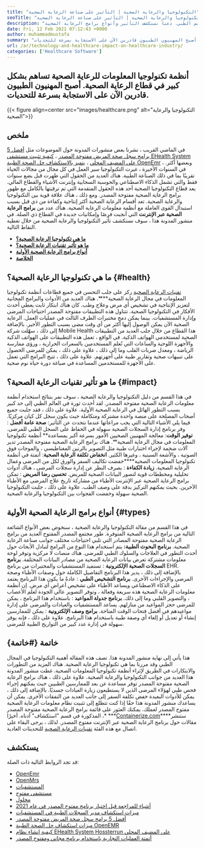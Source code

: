 ```yaml
---
title: "التكنولوجيا والرعاية الصحية | التأثير على صناعة الرعاية الصحية" 
seoTitle: "التكنولوجيا والرعاية الصحية | التأثير على صناعة الرعاية الصحية" 
description: "أحدث مجموعة من التكنولوجيا والرعاية الصحية ثورة في القسم الطبي. دعنا نستكشف التأثير وأنواع برامج الرعاية الصحية." 
date: Fri, 12 Feb 2021 07:12:43 +0000
author: muhammadmustafa
summary: "تساهم أنظمة تكنولوجيا المعلومات في مجال الرعاية الصحية بشكل كبير في قطاع الرعاية الصحية. أصبح المهنيون الطبيون قادرين الآن على الاستجابة بسرعة للتحديات." 
url: /ar/technology-and-healthcare-impact-on-healthcare-industry/
categories: ['Healthcare Software']
---
```


## أنظمة تكنولوجيا المعلومات للرعاية الصحية تساهم بشكل كبير في قطاع الرعاية الصحية. أصبح المهنيون الطبيون قادرين الآن على الاستجابة بسرعة للتحديات.

{{< figure align=center src="images/healthcare.png" alt="التكنولوجيا والرعاية الصحية">}}


## ملخص
في الماضي القريب ، نشرنا بعض منشورات المدونة حول الموضوعات مثل [أفضل 5 برامج سجل صحة المريض مفتوحة المصدر][1] ، [كيفية تثبيت مستشفى EHealth System على المضيف المحلي][2] ، [يتميز بالاستكشاف حل الصحة الطبية OpenEmr][3] ، وبعضها أكثر. في السنوات الأخيرة ، غيرت التكنولوجيا سير العمل في كل مجال من مجالات الحياة تقريبًا بما في ذلك الصناعة الطبية. هناك العديد من الحقول التي ظهرت قبل بضع سنوات فقط والتي تشمل الذكاء الاصطناعي والحوسبة السحابية وإنترنت الأشياء والقطاع المالي. يعد قطاع التكنولوجيا الصحية أحد هذه الحقول المتقدمة التي تم ترقيتها بالكامل مع ظهور برامج الرعاية الصحية مفتوحة المصدر. ومع ذلك ، هناك علاقة قوية بين التكنولوجيا والرعاية الصحية.
تعد أقسام الرعاية الصحية أكثر إنتاجية وكفاءة من ذي قبل بسبب استبدال القوى العاملة مع أنظمة معلومات الرعاية الصحية. هناك عدد من **برامج الرعاية الصحية عبر الإنترنت** التي أنجبت فرصًا وإمكانيات جديدة في القطاع ذي الصلة. في منشور المدونة هذا ، سوف نستكشف تأثير التكنولوجيا والرعاية الصحية من خلال تغطية النقاط التالية.
* **[ما هي تكنولوجيا الرعاية الصحية؟][4]** 
* **[ما هو تأثير تقنيات الرعاية الصحية؟][5]** 
* **[أنواع برامج الرعاية الصحية الأولية][6]** 
* **[الخلاصة][7]** 

## ما هي تكنولوجيا الرعاية الصحية؟ {#health}

[تقنيات الرعاية الصحية][8] ركز على جلب التحسن في جميع قطاعات أنظمة تكنولوجيا المعلومات في مجال الرعاية الصحية****. هناك العديد من الأدوات والبرامج المجانية لتعزيز الإنتاجية في تشخيص أي مرض وعلاج وطب. كان هناك ابتكار ثابت يعطي أحدث الأفكار في التكنولوجيا الصحية. تتناول هذه التطبيقات مفتوحة المصدر احتياجات المرضى وإدارة المستشفيات. بينما يمكن دمج مختبرات الطرف الثالث في عمليات العمل. الرعاية الصحية الآن يمكن الوصول إليها أكثر من أي وقت مضى بسبب التطور الأخير. بالإضافة إلى ذلك ، سهّلت شركة Mobile Health هذا القطاع من خلال جلب العديد من التطبيقات الصحية لمستخدمي الهواتف الذكية. في الواقع ، تعمل هذه التطبيقات على الهواتف الذكية والأجهزة اللوحية والساعات التي تُعلم المستخدمين بالسعرات الحرارية ، ورؤى ممارسة الرياضة ، ومعدل ضربات القلب وما إلى ذلك ، علاوة على ذلك ، يمكن للمرضى الحصول على تنبيهات صحية وتقارير طبية على أجهزتهم. علاوة على ذلك ، تتيح البرامج التي تعمل على الأجهزة للمستخدمين المساعدة في صياغة دورة حياة نوم صحية.

## ما هو تأثير تقنيات الرعاية الصحية؟ {#impact}

في هذا القسم من دليل التكنولوجيا والرعاية الصحية ، سوف نمر بنتائج استخدام أنظمة معلومات الرعاية الصحية مفتوحة المصدر. لقد أحدث ثورة في العالم الطبي إلى حد كبير بسبب التطور الهائل في الرعاية الصحية الأولية. علاوة على ذلك ، فقد جلبت جميع أصحاب المصلحة على منصة واحدة مشتركة ومتكاملة حيث يكون سجل كل كيان مركزيًا. فيما يلي الأشياء التالية التي يجب مراعاتها عندما نتحدث عن التأثير:
**صحة عامة أفضل** : وفر برنامج إدارة السجلات الصحية سهولة في الحفاظ على السجل الطبي للمرضى.
**توفير الوقت**: معالجة المهنيين الصحيين الأمور بسرعة أكبر بمساعدة** أنظمة تكنولوجيا المعلومات في مجال الرعاية الصحية**. هناك برامج الرعاية الصحية مفتوحة المصدر تدير آلات ضخمة لإجراء اختبارات طبية مثل التصوير بالرنين المغناطيسي ، والموجات فوق الصوتية ، والأشعة السينية ، وغيرها الكثير.
**انخفاض تكلفة الرعاية الصحية**: أتمتة في أنظمة تكنولوجيا المعلومات الصحية****خفضت تكاليف السفر والورق لكل من المرضى وعمال الرعاية الصحية.
**زيادة الكفاءة** : بصرف النظر عن إدارة سجلات المرضى ، هناك أدوات تحليلية ومخططات قوية لتصور البيانات الصحية للمريض.
**تحسين رضا المريض** : تمكن برامج الرعاية الصحية عبر الإنترنت الأطباء من مشاركة تاريخ علاج المرضى مع الأطباء الآخرين. بحيث يمكنهم التركيز بدقة على وصف الطب. علاوة على ذلك ، جلبت التكنولوجيا الصحية سهولة وخفضت الفجوات بين التكنولوجيا والرعاية الصحية.

## أنواع برامج الرعاية الصحية الأولية {#types}

في هذا القسم من مقالة التكنولوجيا والرعاية الصحية ، سنخوض بعض الأنواع الشائعة التالية من برامج الرعاية الصحية المتوفرة. طور مجتمع المصدر المفتوح العديد من برامج الرعاية الصحية مفتوحة المصادر التي تلبي احتياجات مختلف جوانب صناعة الرعاية الصحية.
**برنامج البحوث الطبية:**  يتم استخدام هذا النوع من البرامج لتبادل الأبحاث حول أحدث التطور في العلاجات والسلوك الطبي للمرضى. هناك منصات لا مركزية وتوفر لوحة معلومات مشتركة تعرض بيانات الرعاية الصحية من مصادر البيانات المختلفة.
**برنامج السجلات الصحية الإلكترونية** : تستفيد المستشفيات والمختبرات من برنامج EHR. بالإضافة إلى ذلك ، يدير هذا البرنامج التفاصيل الكاملة حول وصفات الأطباء وصحة المرضى والإجراءات الأخرى.
**برنامج التشخيص الطبي** : عادةً ما يكون هذا البرنامج يعتمد على الذكاء الاصطناعي ويساعد الأطباء على تشخيص أعراض أي مرض. إن أنظمة معلومات الرعاية الصحية هذه سريعة وفعالة ، وتوفر التصوير عالي الجودة لعلم الأعصاب ، والتصوير القلبي وما إلى ذلك.
**برنامج جدولة المواعيد** : باستخدام هذا البرنامج ، يمكن للمرضى حجز المواعيد من منازلهم. يساعد المستشفيات والعيادات والمرضى على إدارة مواعيدهم في أفضل فتحات الوقت المتاحة.
**برامج وصف الإلكترونية** : يمكن للممارسين إنشاء أو تعديل أو إلغاء أي وصفة طبية باستخدام هذا البرنامج. علاوة على ذلك ، فإنه يوفر سهولة في إدارة عدد كبير من التواريخ الطبية للمرضى.

## خاتمة {#خاتمة}

هذا يأتي إلى نهاية منشور المدونة هذا. تصف هذه المقالة أهمية التكنولوجيا في المجال الطبي وقد مررنا بما هي تكنولوجيا الرعاية الصحية. هناك المزيد من التطورات والابتكارات في الطريق لإثراء أنظمة تكنولوجيا المعلومات الصحية. غطت منشور المدونة هذا العديد من جوانب التكنولوجيا والرعاية الصحية. علاوة على ذلك ، هناك برامج الرعاية الصحية مفتوحة المصدر توفر مساعدة عن بعد للممارسين الطبيين حيث يمكنهم إجراء فحص طبي لهؤلاء المرضى الذين لا يستطيعون زيارة العيادات جسديًا. بالإضافة إلى ذلك ، يمكن للأدوات البعيدة خفض تكلفة السفر إلى جانب العديد من النفقات الأخرى. يمكن أن يساعدك منشور المدونة هذا حقًا إذا كنت تتطلع إلى تثبيت نظام معلومات الرعاية الصحية مفتوح المصدر لعملك. يمكنك العثور على قائمة برامج الرعاية الصحية مفتوحة المصدر المذكورة في قسم "استكشاف" أدناه.
أخيرًا ،* ***[Containerize.com][9]****ستنشر مقالات حول برنامج الرعاية الصحية عبر الإنترنت مفتوح المصدر. لذلك ، يرجى البقاء على اتصال مع هذه الفئة [تقنيات الرعاية الصحية][8] للتحديثات العادية.

## يستكشف
قد تجد الروابط التالية ذات الصلة:
  * [OpenEmr][10]
  * [OpenMrs][11]
  * [المستشفيات][12]
  * [مستشفى مفتوح][13]
  * [محلول][14]
  * [أشياء للمراجعة قبل اختيار برنامج مفتوح المصدر في عام 2021][15]
  * [ميزات استكشاف مدير السجلات الطبية في المستشفيات][16]
  * [أفضل 5 برامج سجل صحة المريض مفتوحة المصدر][1]
  * [ميزات استكشاف حل الصحة الطبية OpenEMR][3]
  * [كيفية إنشاء نظام EHealth System Hossterrun على المضيف المحلي][17]
  * [أتمتة العمليات التجارية باستخدام برنامج مجاني ومفتوح المصدر][18]



[1]: https://blog.containerize.com/2021/03/05/top-5-open-source-patient-record-management-software/
[2]: https://blog.containerize.com/healthcare-software/how-to-install-hospitalrun-hospital-management-system/
[3]: https://blog.containerize.com/healthcare-software/open-source-medical-software-openemr-features/
[4]: #health
[5]: #impact
[6]: #types
[7]: #Conclusion
[8]: https://products.containerize.com/health-care-technologies
[9]: https://www.containerize.com/
[10]: https://products.containerize.com/health-care-technologies/openemr
[11]: https://products.containerize.com/health-care-technologies/openmrs
[12]: https://products.containerize.com/healthcare-technologies/hospitalrun
[13]: https://products.containerize.com/healthcare-technologies/open-hospital
[14]: https://products.containerize.com/healthcare-technologies/solismed
[15]: https://blog.containerize.com/cmdb-software/things-to-review-before-opting-open-source-software-in-2021/
[16]: https://blog.containerize.com/healthcare-software/features-exploration-of-medical-record-manager-hospitalrun/
[17]: https://blog.containerize.com/healthcare-software/how-to-install-hospitalrun-hospital-management-system/
[18]: https://blog.containerize.com/blogging/automate-business-operations-using-open-source-software/
